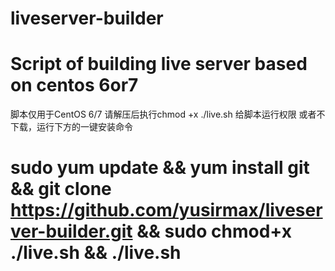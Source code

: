 # liveserver-builder
# Script of building live server based on centos 6or7
脚本仅用于CentOS 6/7
请解压后执行chmod +x ./live.sh
给脚本运行权限
或者不下载，运行下方的一键安装命令
# sudo yum update && yum install git && git clone https://github.com/yusirmax/liveserver-builder.git && sudo chmod+x ./live.sh && ./live.sh
